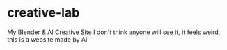 # creative-lab
My Blender &amp; AI Creative Site
I don't think anyone will see it, it feels weird, this is a website made by AI
